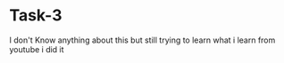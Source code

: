 # Task-3
I don't Know anything about this but still trying to learn what i learn from youtube i did it

